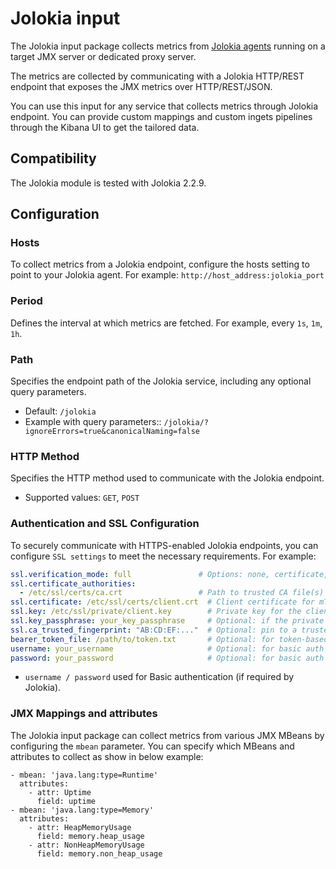 # Jolokia input

The Jolokia input package collects metrics from [Jolokia agents](https://jolokia.org/agent.html) running on a target JMX server or dedicated proxy server.

The metrics are collected by communicating with a Jolokia HTTP/REST endpoint that exposes the JMX metrics over HTTP/REST/JSON.

You can use this input for any service that collects metrics through Jolokia endpoint. You can provide custom mappings and custom ingets pipelines through the Kibana UI to get the tailored data.

## Compatibility

The Jolokia module is tested with Jolokia 2.2.9.

## Configuration

### Hosts
To collect metrics from a Jolokia endpoint, configure the hosts setting to point to your Jolokia agent.
For example:
`http://host_address:jolokia_port`

### Period
Defines the interval at which metrics are fetched.
For example, every `1s`, `1m`, `1h`.

### Path
Specifies the endpoint path of the Jolokia service, including any optional query parameters.
- Default: `/jolokia`
- Example with query parameters:: `/jolokia/?ignoreErrors=true&canonicalNaming=false`

### HTTP Method
Specifies the HTTP method used to communicate with the Jolokia endpoint.
- Supported values: `GET`, `POST`

### Authentication and SSL Configuration
To securely communicate with HTTPS-enabled Jolokia endpoints, you can configure `SSL settings` to meet the necessary requirements. For example:

```yaml
ssl.verification_mode: full               # Options: none, certificate, full
ssl.certificate_authorities:
  - /etc/ssl/certs/ca.crt                 # Path to trusted CA file(s)
ssl.certificate: /etc/ssl/certs/client.crt  # Client certificate for mTLS
ssl.key: /etc/ssl/private/client.key        # Private key for the client certificate
ssl.key_passphrase: your_key_passphrase     # Optional: if the private key is encrypted
ssl.ca_trusted_fingerprint: "AB:CD:EF:..."  # Optional: pin to a trusted CA fingerprint
bearer_token_file: /path/to/token.txt       # Optional: for token-based auth
username: your_username                     # Optional: for basic auth
password: your_password                     # Optional: for basic auth

```
- `username / password` used for Basic authentication (if required by Jolokia).


### JMX Mappings and attributes
The Jolokia input package can collect metrics from various JMX MBeans by configuring the `mbean` parameter. You can specify which MBeans and attributes to collect as show in below example:

```
- mbean: 'java.lang:type=Runtime'
  attributes:
    - attr: Uptime
      field: uptime
- mbean: 'java.lang:type=Memory'
  attributes:
    - attr: HeapMemoryUsage
      field: memory.heap_usage
    - attr: NonHeapMemoryUsage
      field: memory.non_heap_usage
```
